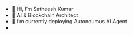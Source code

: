 - 👋 Hi, I’m Satheesh Kumar
- 👀 AI & Blockchain Architect
- 🌱 I’m currently deploying Autonoumus AI Agent
- 
<!---
0x0108/0x0108 is a ✨ special ✨ repository because its `README.md` (this file) appears on your GitHub profile.
You can click the Preview link to take a look at your changes.
--->
